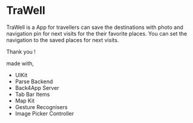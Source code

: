 # TraWell

TraWell  is  a App for travellers  can save the destinations with photo and navigation pin  for  next visits for the their favorite places.
You can set the navigation  to the saved places for next visits.

Thank you !

made with,

* UIKit
* Parse Backend
* Back4App Server
* Tab Bar Items
* Map Kit
* Gesture Recognisers
* Image Picker Controller
